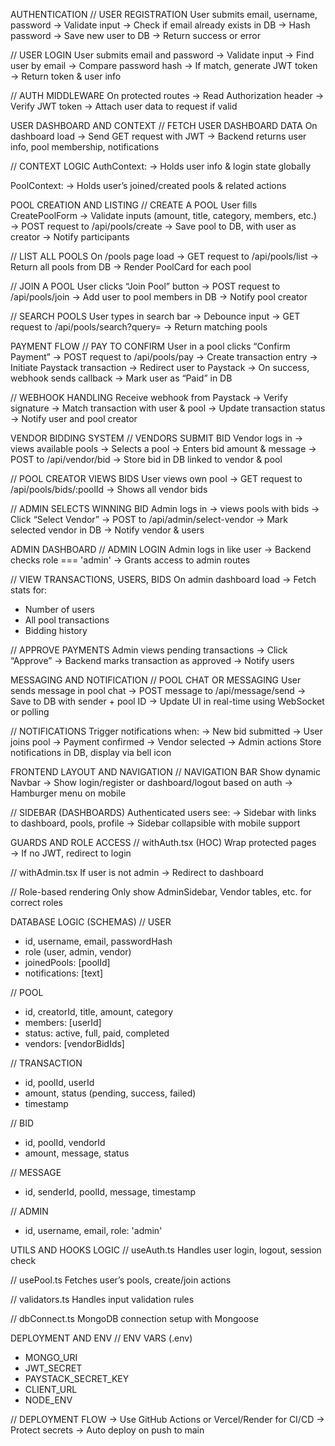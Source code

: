 AUTHENTICATION
// USER REGISTRATION
User submits email, username, password
→ Validate input
→ Check if email already exists in DB
→ Hash password
→ Save new user to DB
→ Return success or error

// USER LOGIN
User submits email and password
→ Validate input
→ Find user by email
→ Compare password hash
→ If match, generate JWT token
→ Return token & user info

// AUTH MIDDLEWARE
On protected routes
→ Read Authorization header
→ Verify JWT token
→ Attach user data to request if valid

USER DASHBOARD AND CONTEXT
// FETCH USER DASHBOARD DATA
On dashboard load
→ Send GET request with JWT
→ Backend returns user info, pool membership, notifications

// CONTEXT LOGIC
AuthContext:
→ Holds user info & login state globally

PoolContext:
→ Holds user’s joined/created pools & related actions

POOL CREATION AND LISTING
// CREATE A POOL
User fills CreatePoolForm
→ Validate inputs (amount, title, category, members, etc.)
→ POST request to /api/pools/create
→ Save pool to DB, with user as creator
→ Notify participants

// LIST ALL POOLS
On /pools page load
→ GET request to /api/pools/list
→ Return all pools from DB
→ Render PoolCard for each pool

// JOIN A POOL
User clicks “Join Pool” button
→ POST request to /api/pools/join
→ Add user to pool members in DB
→ Notify pool creator

// SEARCH POOLS
User types in search bar
→ Debounce input
→ GET request to /api/pools/search?query=
→ Return matching pools

PAYMENT FLOW
// PAY TO CONFIRM
User in a pool clicks “Confirm Payment”
→ POST request to /api/pools/pay
→ Create transaction entry
→ Initiate Paystack transaction
→ Redirect user to Paystack
→ On success, webhook sends callback
→ Mark user as “Paid” in DB

// WEBHOOK HANDLING
Receive webhook from Paystack
→ Verify signature
→ Match transaction with user & pool
→ Update transaction status
→ Notify user and pool creator

VENDOR BIDDING SYSTEM
// VENDORS SUBMIT BID
Vendor logs in → views available pools
→ Selects a pool
→ Enters bid amount & message
→ POST to /api/vendor/bid
→ Store bid in DB linked to vendor & pool

// POOL CREATOR VIEWS BIDS
User views own pool
→ GET request to /api/pools/bids/:poolId
→ Shows all vendor bids

// ADMIN SELECTS WINNING BID
Admin logs in → views pools with bids
→ Click “Select Vendor”
→ POST to /api/admin/select-vendor
→ Mark selected vendor in DB
→ Notify vendor & users

ADMIN DASHBOARD
// ADMIN LOGIN
Admin logs in like user
→ Backend checks role === 'admin'
→ Grants access to admin routes

// VIEW TRANSACTIONS, USERS, BIDS
On admin dashboard load
→ Fetch stats for:
   - Number of users
   - All pool transactions
   - Bidding history

// APPROVE PAYMENTS
Admin views pending transactions
→ Click “Approve”
→ Backend marks transaction as approved
→ Notify users

MESSAGING AND NOTIFICATION
// POOL CHAT OR MESSAGING
User sends message in pool chat
→ POST message to /api/message/send
→ Save to DB with sender + pool ID
→ Update UI in real-time using WebSocket or polling

// NOTIFICATIONS
Trigger notifications when:
→ New bid submitted
→ User joins pool
→ Payment confirmed
→ Vendor selected
→ Admin actions
Store notifications in DB, display via bell icon

FRONTEND LAYOUT AND NAVIGATION
// NAVIGATION BAR
Show dynamic Navbar
→ Show login/register or dashboard/logout based on auth
→ Hamburger menu on mobile

// SIDEBAR (DASHBOARDS)
Authenticated users see:
→ Sidebar with links to dashboard, pools, profile
→ Sidebar collapsible with mobile support

GUARDS AND ROLE ACCESS
// withAuth.tsx (HOC)
Wrap protected pages
→ If no JWT, redirect to login

// withAdmin.tsx
If user is not admin
→ Redirect to dashboard

// Role-based rendering
Only show AdminSidebar, Vendor tables, etc. for correct roles

DATABASE LOGIC (SCHEMAS)
// USER
- id, username, email, passwordHash
- role (user, admin, vendor)
- joinedPools: [poolId]
- notifications: [text]

// POOL
- id, creatorId, title, amount, category
- members: [userId]
- status: active, full, paid, completed
- vendors: [vendorBidIds]

// TRANSACTION
- id, poolId, userId
- amount, status (pending, success, failed)
- timestamp

// BID
- id, poolId, vendorId
- amount, message, status

// MESSAGE
- id, senderId, poolId, message, timestamp

// ADMIN
- id, username, email, role: 'admin'

UTILS AND HOOKS LOGIC
// useAuth.ts
Handles user login, logout, session check

// usePool.ts
Fetches user’s pools, create/join actions

// validators.ts
Handles input validation rules

// dbConnect.ts
MongoDB connection setup with Mongoose

DEPLOYMENT AND ENV
// ENV VARS (.env)
- MONGO_URI
- JWT_SECRET
- PAYSTACK_SECRET_KEY
- CLIENT_URL
- NODE_ENV

// DEPLOYMENT FLOW
→ Use GitHub Actions or Vercel/Render for CI/CD
→ Protect secrets
→ Auto deploy on push to main
